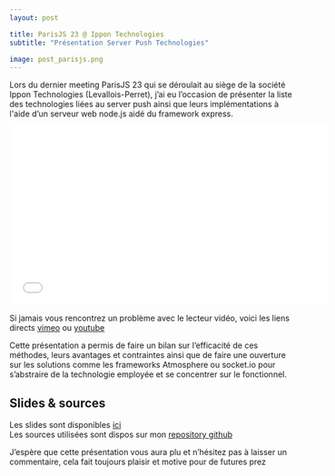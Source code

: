 ```yaml
---
layout: post

title: ParisJS 23 @ Ippon Technologies
subtitle: "Présentation Server Push Technologies"

image: post_parisjs.png
---
```



Lors du dernier meeting ParisJS 23 qui se déroulait au siège de la société Ippon Technologies (Levallois-Perret), j’ai eu l’occasion de présenter la liste des technologies liées au server push ainsi que leurs implémentations à l'aide d’un serveur web node.js aidé du framework express. <!-- more -->



<iframe width="560" height="315" src="//www.youtube.com/embed/8wjJTzh1GJQ" frameborder="0" allowfullscreen></iframe>


Si jamais vous rencontrez un problème avec le lecteur vidéo, voici les liens directs [vimeo](http://vimeo.com/53420138) ou [youtube](http://www.youtube.com/watch?v=8wjJTzh1GJQ)

Cette présentation a permis de faire un bilan sur l’efficacité de ces méthodes, leurs avantages et contraintes ainsi que de faire une ouverture sur les solutions comme les frameworks Atmosphere ou socket.io pour s’abstraire de la technologie employée et se concentrer sur le fonctionnel.

## Slides & sources

Les slides sont disponibles [ici](/public/docs/serverPushTechnologies.pdf)  
Les sources utilisées sont dispos sur mon [repository github](https://github.com/ebourmalo/server-push)

J’espère que cette présentation vous aura plu et n’hésitez pas à laisser un commentaire, cela fait toujours plaisir et motive pour de futures prez 